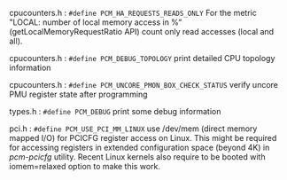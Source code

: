 cpucounters.h : `#define PCM_HA_REQUESTS_READS_ONLY`
For the metric "LOCAL: number of local memory access in %“ (getLocalMemoryRequestRatio API) count only read accesses (local and all).

cpucounters.h : `#define PCM_DEBUG_TOPOLOGY`
print detailed CPU topology information

cpucounters.h : `#define PCM_UNCORE_PMON_BOX_CHECK_STATUS`
verify uncore PMU register state after programming

types.h : `#define PCM_DEBUG`
print some debug information

pci.h : `#define PCM_USE_PCI_MM_LINUX`
use /dev/mem (direct memory mapped I/O) for PCICFG register access on Linux. This might be required for accessing registers in extended configuration space (beyond 4K) in *pcm-pcicfg* utility. Recent Linux kernels also require to be booted with iomem=relaxed option to make this work.

